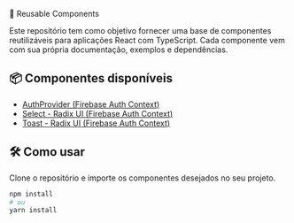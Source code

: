 🔁 Reusable Components

Este repositório tem como objetivo fornecer uma base de componentes reutilizáveis para aplicações React com TypeScript. Cada componente vem com sua própria documentação, exemplos e dependências.

## 📦 Componentes disponíveis

- [AuthProvider (Firebase Auth Context)](./src/components/AuthProvider/readme.md)
- [Select - Radix UI (Firebase Auth Context)](./src/components/ui/select/select.md)
- [Toast - Radix UI (Firebase Auth Context)](./src/components/ui/toast/toast.md)

## 🛠️ Como usar

Clone o repositório e importe os componentes desejados no seu projeto.

```bash
npm install
# ou
yarn install

